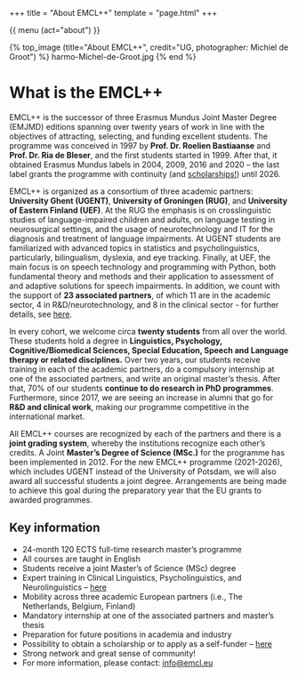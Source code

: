 +++
title = "About EMCL++"
template = "page.html"
+++

{{ menu (act="about") }} 


{% top_image (title="About EMCL++", credit="UG, photographer: Michiel de Groot") %}
	harmo-Michel-de-Groot.jpg
{% end %}

<div class="container">
    <!-- Example row of columns --> 

# What is the EMCL++

EMCL++ is the successor of three Erasmus Mundus Joint Master Degree (EMJMD) editions spanning over twenty years of work in line with the objectives of attracting, selecting, and funding excellent students. The programme was conceived in 1997 by **Prof. Dr. Roelien Bastiaanse** and **Prof. Dr. Ria de Bleser**, and the first students started in 1999. After that, it obtained Erasmus Mundus labels in 2004, 2009, 2016 and 2020 – the last label grants the programme with continuity (and [scholarships!](/admission)) until 2026.

EMCL++ is organized as a consortium of three academic partners: **University Ghent (UGENT)**, **University of Groningen (RUG)**, and **University of Eastern Finland (UEF)**. At the RUG the emphasis is on crosslinguistic studies of language-impaired children and adults, on language testing in neurosurgical settings, and the usage of neurotechnology and IT for the diagnosis and treatment of language impairments. At UGENT students are familiarized with advanced topics in statistics and psycholinguistics, particularly, bilingualism, dyslexia, and eye tracking. Finally, at UEF, the main focus is on speech technology and programming with Python, both fundamental theory and methods and their application to assessment of and adaptive solutions for speech impairments. In addition, we count with the support of **23 associated partners**, of which 11 are in the academic sector, 4 in R&D/neurotechnology, and 8 in the clinical sector - for further details, see [here](/partners).

In every cohort, we welcome circa **twenty students** from all over the world. These students hold a degree in **Linguistics, Psychology, Cognitive/Biomedical Sciences, Special Education, Speech and Language therapy or related disciplines.** Over two years, our students receive training in each of the academic partners, do a compulsory internship at one of the associated partners, and write an original master’s thesis. After that, 70% of our students **continue to do research in PhD programmes**. Furthermore, since 2017, we are seeing an increase in alumni that go for **R&D and clinical work**, making our programme competitive in the international market.

All EMCL++ courses are recognized by each of the partners and there is a **joint grading system**, whereby the institutions recognize each other’s credits. A Joint **Master’s Degree of Science (MSc.)** for the programme has been implemented in 2012. For the new EMCL++ programme (2021-2026), which includes UGENT instead of the University of Potsdam, we will also award all successful students a joint degree. Arrangements are being made to achieve this goal during the preparatory year that the EU grants to awarded programmes.


## Key information
- 24-month 120 ECTS full-time research master’s programme
- All courses are taught in English
- Students receive a joint Master’s of Science (MSc) degree
- Expert training in Clinical Linguistics, Psycholinguistics, and Neurolinguistics – [here](/students)
- Mobility across three academic European partners (i.e., The Netherlands, Belgium, Finland)
- Mandatory internship at one of the associated partners and master’s thesis 
- Preparation for future positions in academia and industry
- Possibility to obtain a scholarship or to apply as a self-funder – [here](/admission) 
- Strong network and great sense of community!
- For more information, please contact: info@emcl.eu


</div>
